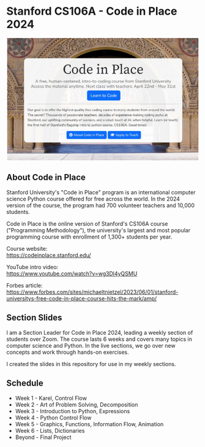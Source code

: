 # Stanford CS106A - Code in Place 2024

<p align="center">
    <img src="media/cip_2024_homepage.jpg" width="500">
</p>

## About Code in Place

Stanford University's "Code in Place" program is an international computer science Python course offered for free across the world.  In the 2024 version of the course, the program had 700 volunteer teachers and 10,000 students.

Code in Place is the online version of Stanford's CS106A course ("Programming Methodology"), the university's largest and most popular programming course with enrollment of 1,300+ students per year.

Course website: 
<br>
https://codeinplace.stanford.edu/

YouTube intro video: 
<br> 
https://www.youtube.com/watch?v=wg3Dl4yQSMU

Forbes article:
<br>
https://www.forbes.com/sites/michaeltnietzel/2023/06/01/stanford-universitys-free-code-in-place-course-hits-the-mark/amp/


## Section Slides

I am a Section Leader for Code in Place 2024, leading a weekly section of students over Zoom.  The course lasts 6 weeks and covers many topics in computer science and Python.  In the live sections, we go over new concepts and work through hands-on exercises.

I created the slides in this repository for use in my weekly sections.

## Schedule

- Week 1 - Karel, Control Flow
- Week 2 - Art of Problem Solving, Decomposition
- Week 3 - Introduction to Python, Expressions
- Week 4 - Python Control Flow
- Week 5 - Graphics, Functions, Information Flow, Animation
- Week 6 - Lists, Dictionaries
- Beyond - Final Project